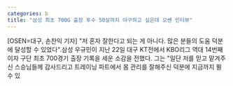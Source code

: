 ```yaml
---
categories: b
title: "삼성 최초 700G 출장 투수 50살까지 야구하고 싶은데 오쎈 인터뷰"
---
```

[OSEN=대구, 손찬익 기자] "저 혼자 잘한다고 되는 게 아니다. 많은 분들의 도움 덕분에 달성할 수 있었다".삼성 우규민이 지난 22일 대구 KT전에서 KBO리그 역대 14번째이자 구단 최초 700경기 출장 기록을 세운 소감을 전했다. 그는 "일단 저를 믿고 맡겨주신 스승님들께 감사드리고 트레이닝 파트에서 몸 관리를 잘해주신 덕분에 지금까지 뛸 수 있